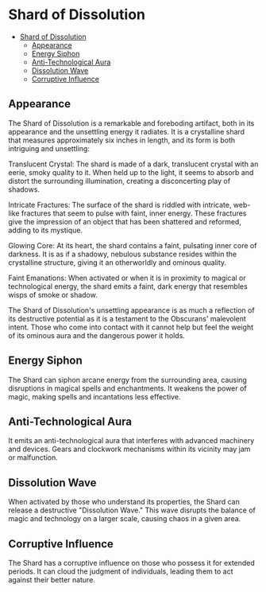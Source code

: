 # Shard of Dissolution

- [Shard of Dissolution](#shard-of-dissolution)
  - [Appearance](#appearance)
  - [Energy Siphon](#energy-siphon)
  - [Anti-Technological Aura](#anti-technological-aura)
  - [Dissolution Wave](#dissolution-wave)
  - [Corruptive Influence](#corruptive-influence)

## Appearance
The Shard of Dissolution is a remarkable and foreboding artifact, both in its appearance and the unsettling energy it radiates. It is a crystalline shard that measures approximately six inches in length, and its form is both intriguing and unsettling:

Translucent Crystal: The shard is made of a dark, translucent crystal with an eerie, smoky quality to it. When held up to the light, it seems to absorb and distort the surrounding illumination, creating a disconcerting play of shadows.

Intricate Fractures: The surface of the shard is riddled with intricate, web-like fractures that seem to pulse with faint, inner energy. These fractures give the impression of an object that has been shattered and reformed, adding to its mystique.

Glowing Core: At its heart, the shard contains a faint, pulsating inner core of darkness. It is as if a shadowy, nebulous substance resides within the crystalline structure, giving it an otherworldly and ominous quality.

Faint Emanations: When activated or when it is in proximity to magical or technological energy, the shard emits a faint, dark energy that resembles wisps of smoke or shadow.

The Shard of Dissolution's unsettling appearance is as much a reflection of its destructive potential as it is a testament to the Obscurans' malevolent intent. Those who come into contact with it cannot help but feel the weight of its ominous aura and the dangerous power it holds.

## Energy Siphon
The Shard can siphon arcane energy from the surrounding area, causing disruptions in magical spells and enchantments. It weakens the power of magic, making spells and incantations less effective.

## Anti-Technological Aura
It emits an anti-technological aura that interferes with advanced machinery and devices. Gears and clockwork mechanisms within its vicinity may jam or malfunction.

## Dissolution Wave
When activated by those who understand its properties, the Shard can release a destructive "Dissolution Wave." This wave disrupts the balance of magic and technology on a larger scale, causing chaos in a given area.

## Corruptive Influence
The Shard has a corruptive influence on those who possess it for extended periods. It can cloud the judgment of individuals, leading them to act against their better nature.
